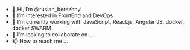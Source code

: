 - 👋 Hi, I’m @ruslan_berezhnyi
- 👀 I’m interested in FrontEnd and DevOps
- 🌱 I’m currently working with JavaScript, React.js, Angular JS, docker, docker SWARM
- 💞️ I’m looking to collaborate on ...
- 📫 How to reach me ...

<!---
ruslanSKIF/ruslanSKIF is a ✨ special ✨ repository because its `README.md` (this file) appears on your GitHub profile.
You can click the Preview link to take a look at your changes.
--->
